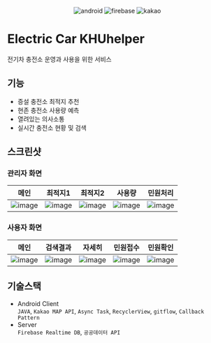 <div align=center>

![android](https://img.shields.io/badge/Android-4.0.1-green) 
![firebase](https://img.shields.io/badge/Firebase-Realtime%20DB-ff69b4) 
![kakao](https://img.shields.io/badge/Kakao-Map%20API-yellow) 

</div>

# Electric Car KHUhelper
전기차 충전소 운영과 사용을 위한 서비스

## 기능
- 증설 충전소 최적지 추천
- 현존 충전소 사용량 예측
- 열려있는 의사소통
- 실시간 충전소 현황 및 검색

## 스크린샷
### 관리자 화면
|메인|최적지1|최적지2|사용량|민원처리|
|--|--|--|--|--|
![image](https://user-images.githubusercontent.com/37680108/102806108-a17d5880-43ff-11eb-8f5f-791221d764ab.png)|![image](https://user-images.githubusercontent.com/37680108/102806570-7810fc80-4400-11eb-9d10-fdc73e0a6ce8.png)|![image](https://user-images.githubusercontent.com/37680108/102806582-7f380a80-4400-11eb-83c7-24b90741b6b1.png)|![image](https://user-images.githubusercontent.com/37680108/102806286-f1f4b600-43ff-11eb-83e3-f866fd1748ed.png)|![image](https://user-images.githubusercontent.com/37680108/102806426-2b2d2600-4400-11eb-8474-9feaf362bd9f.png)|

### 사용자 화면
|메인|검색결과|자세히|민원접수|민원확인|
|--|--|--|--|--|
|![image](https://user-images.githubusercontent.com/37680108/102805929-53685500-43ff-11eb-8287-0b5e3d2dfd87.png)|![image](https://user-images.githubusercontent.com/37680108/102805944-582d0900-43ff-11eb-838d-cc279a6f15f3.png)|![image](https://user-images.githubusercontent.com/37680108/102805965-5ebb8080-43ff-11eb-9792-4c1f73337dae.png)|![image](https://user-images.githubusercontent.com/37680108/102805974-63803480-43ff-11eb-814a-342a94db59fe.png)|![image](https://user-images.githubusercontent.com/37680108/102805993-6aa74280-43ff-11eb-8d7f-e379a8101e68.png)|

## 기술스택
- Android Client  
`JAVA`, `Kakao MAP API`, `Async Task`, `RecyclerView`, `gitflow`, `Callback Pattern`
- Server  
`Firebase Realtime DB`, `공공데이터 API`
